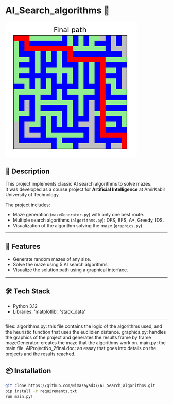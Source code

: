 # AI_Search_algorithms 🧩

![Maze Screenshot](https://github.com/nimasayad37/AI_Search_algorithms/blob/main/mazepic.png?raw=true) 

## 📝 Description
This project implements classic AI search algorithms to solve mazes.  
It was developed as a course project for **Artificial Intelligence** at AmirKabir University of Technology.  

The project includes:  
- Maze generation (`mazeGenerator.py`) with only one best route.  
- Multiple search algorithms (`algorithms.py`): DFS, BFS, A*, Greedy, IDS.  
- Visualization of the algorithm solving the maze (`graphics.py`).  

---

## 🚀 Features
- Generate random mazes of any size.  
- Solve the maze using 5 AI search algorithms.  
- Visualize the solution path using a graphical interface.  

---

## 🛠️ Tech Stack
- Python 3.12   
- Libraries: 'matplotlib', 'stack_data'

---
files: 
  algorithms.py: this file contains the logic of the algorithms used, and the heuristic function that uses the euclidien distance.
  graphics.py: handles the graphics of the project and generates the results frame by frame
  mazeGenerator: creates the maze that the algorithms work on.
  main.py: the main file.
  AIProjectNo_2final.doc: an essay that goes into details on the projects and the results reached.

## 📦 Installation
```bash
git clone https://github.com/Nimasayad37/AI_Search_algorithms.git
pip install -r requirements.txt
run main.py!
